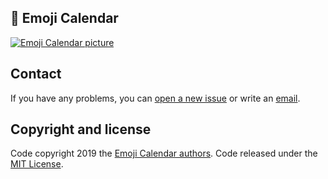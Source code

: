 ## 📅 Emoji Calendar
[![Emoji Calendar picture](https://gitlab.com/tophackr/EmojiCalendar/uploads/e892feded3ce72b04799f52f26ad360f/emojicalendar.png)](https://📅.ml)

## Contact
If you have any problems, you can [open a new issue](https://gitlab.com/tophackr/EmojiCalendar/issues/new) or write an [email](mailto:tophackr@icloud.com).

## Copyright and license
Code copyright 2019 the [Emoji Calendar authors](https://gitlab.com/tophackr/EmojiCalendar/-/graphs/master). Code released under the [MIT License](https://gitlab.com/tophackr/EmojiCalendar/blob/master/LICENSE).
